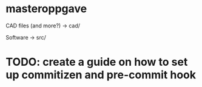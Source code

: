 # masteroppgave

CAD files (and more?) -> cad/

Software -> src/


# TODO: create a guide on how to set up commitizen and pre-commit hook
